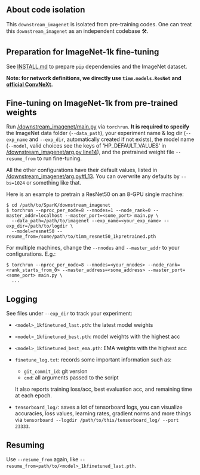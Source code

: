 ## About code isolation

This `downstream_imagenet` is isolated from pre-training codes. One can treat this `downstream_imagenet` as an independent codebase 🛠️.


## Preparation for ImageNet-1k fine-tuning

See [INSTALL.md](https://github.com/keyu-tian/SparK/blob/main/INSTALL.md) to prepare `pip` dependencies and the ImageNet dataset.

**Note: for network definitions, we directly use `timm.models.ResNet` and [official ConvNeXt](https://github.com/facebookresearch/ConvNeXt/blob/048efcea897d999aed302f2639b6270aedf8d4c8/models/convnext.py).**


## Fine-tuning on ImageNet-1k from pre-trained weights

Run [/downstream_imagenet/main.py](/downstream_imagenet/main.py) via `torchrun`.
**It is required to specify** the ImageNet data folder (`--data_path`), your experiment name & log dir (`--exp_name` and `--exp_dir`, automatically created if not exists), the model name (`--model`, valid choices see the keys of 'HP_DEFAULT_VALUES' in [/downstream_imagenet/arg.py line14](/downstream_imagenet/arg.py#L14)), and the pretrained weight file `--resume_from` to run fine-tuning.

All the other configurations have their default values, listed in [/downstream_imagenet/arg.py#L13](/downstream_imagenet/arg.py#L13).
You can overwrite any defaults by `--bs=1024` or something like that.


Here is an example to pretrain a ResNet50 on an 8-GPU single machine:
```shell script
$ cd /path/to/SparK/downstream_imagenet
$ torchrun --nproc_per_node=8 --nnodes=1 --node_rank=0 --master_addr=localhost --master_port=<some_port> main.py \
  --data_path=/path/to/imagenet --exp_name=<your_exp_name> --exp_dir=/path/to/logdir \
  --model=resnet50 --resume_from=/some/path/to/timm_resnet50_1kpretrained.pth
```

For multiple machines, change the `--nnodes` and `--master_addr` to your configurations. E.g.:
```shell script
$ torchrun --nproc_per_node=8 --nnodes=<your_nnodes> --node_rank=<rank_starts_from_0> --master_address=<some_address> --master_port=<some_port> main.py \
  ...
```


## Logging

See files under `--exp_dir` to track your experiment:

- `<model>_1kfinetuned_last.pth`: the latest model weights
- `<model>_1kfinetuned_best.pth`: model weights with the highest acc
- `<model>_1kfinetuned_best_ema.pth`: EMA weights with the highest acc
- `finetune_log.txt`: records some important information such as:
    - `git_commit_id`: git version
    - `cmd`: all arguments passed to the script
    
    It also reports training loss/acc, best evaluation acc, and remaining time at each epoch.

- `tensorboard_log/`: saves a lot of tensorboard logs, you can visualize accuracies, loss values, learning rates, gradient norms and more things via `tensorboard --logdir /path/to/this/tensorboard_log/ --port 23333`.

## Resuming

Use `--resume_from` again, like `--resume_from=path/to/<model>_1kfinetuned_last.pth`.
